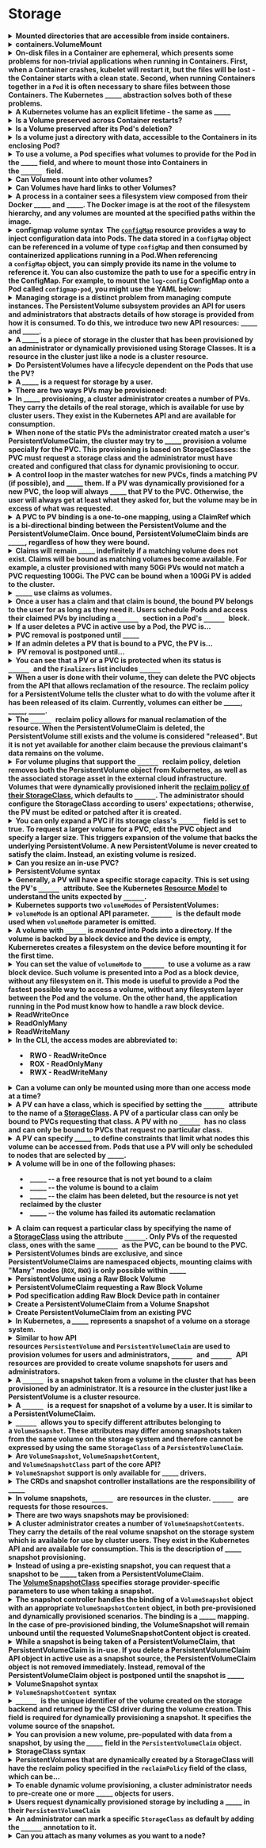 # Storage 

<details>
<summary>
<b>Mounted directories that are accessible from inside containers.</b>
</summary>
Volumes
</details>

<details>
<summary>
<b>containers.VolumeMount</b>
</summary>
Mounting of a Volume in a container
name: same as volume
readOnly:
mountPath: Path in the container where the volume is mounted

subPath: Path in the volume to mount in the container
subPathExpr:
</details>

<details>
<summary>
<b><span style="color: rgb(34, 34, 34);">On-disk files in a Container are ephemeral, which presents some problems for non-trivial applications when running in Containers. First, when a Container crashes, kubelet will restart it, but the files will be lost - the Container starts with a clean state. Second, when running Containers together in a&nbsp;</span><code>Pod</code><span style="color: rgb(34, 34, 34);">&nbsp;it is often necessary to share files between those Containers. The Kubernetes&nbsp;_____&nbsp;</span><span style="color: rgb(34, 34, 34);">abstraction solves both of these problems.</span></b>
</summary>
Volume&nbsp;
</details>

<details>
<summary>
<b><span style="color: rgb(34, 34, 34);">A Kubernetes volume has an explicit lifetime - the same as _____</span></b>
</summary>
The Pod that encloses it
</details>

<details>
<summary>
<b>Is a Volume preserved across Container restarts?</b>
</summary>
Yes
</details>

<details>
<summary>
<b>Is a Volume preserved after its Pod's deletion?</b>
</summary>
No
</details>

<details>
<summary>
<b><span style="color: rgb(34, 34, 34);">Is a volume just a directory with data, accessible to the Containers in its enclosing Pod?</span></b>
</summary>
Yes
</details>

<details>
<summary>
<b><span style="color: rgb(34, 34, 34);">To use a volume, a Pod specifies what volumes to provide for the Pod in the _____ field,&nbsp;</span><span style="color: rgb(34, 34, 34);">and where to mount those into Containers in the&nbsp;</span><font face="monospace">_____&nbsp;</font><span style="color: rgb(34, 34, 34);">field.</span></b>
</summary>
.spec.volumes
<code>.spec.containers[*].volumeMounts</code><span style="color: rgb(34, 34, 34);">&nbsp;</span>
</details>

<details>
<summary>
<b><span style="color: rgb(34, 34, 34);">Can Volumes mount into other volumes?</span></b>
</summary>
No
</details>

<details>
<summary>
<b>Can Volumes have hard links to other Volumes?</b>
</summary>
No
</details>

<details>
<summary>
<b><span style="color: rgb(34, 34, 34);">A process in a container sees a filesystem view composed from their Docker _____ and _____. The Docker image&nbsp;</span><span style="color: rgb(34, 34, 34);">is at the root of the filesystem hierarchy, and any volumes are mounted at the specified paths within the image.&nbsp;</span></b>
</summary>
image
volumes
</details>

<details>
<summary>
<b>configmap volume syntax&nbsp;
The&nbsp;<a href="https://kubernetes.io/docs/tasks/configure-pod-container/configure-pod-configmap/"><code>configMap</code></a>&nbsp;resource provides a way to inject configuration data into Pods. The data stored in a&nbsp;<code>ConfigMap</code>&nbsp;object can be referenced in a volume of type&nbsp;<code>configMap</code>&nbsp;and then consumed by containerized applications running in a Pod.When referencing a&nbsp;<code>configMap</code>&nbsp;object, you can simply provide its name in the volume to reference it. You can also customize the path to use for a specific entry in the ConfigMap. For example, to mount the&nbsp;<code>log-config</code>&nbsp;ConfigMap onto a Pod called&nbsp;<code>configmap-pod</code>, you might use the YAML below:</b>
</summary>
<pre><code><span style="color: rgb(170, 34, 255); font-weight: 700;">apiVersion</span>:<span style="color: rgb(187, 187, 187);"> </span>v1<span style="color: rgb(187, 187, 187);">
</span><span style="color: rgb(187, 187, 187);"></span><span style="color: rgb(170, 34, 255); font-weight: 700;">kind</span>:<span style="color: rgb(187, 187, 187);"> </span>Pod<span style="color: rgb(187, 187, 187);">
</span><span style="color: rgb(187, 187, 187);"></span><span style="color: rgb(170, 34, 255); font-weight: 700;">metadata</span>:<span style="color: rgb(187, 187, 187);">
</span><span style="color: rgb(187, 187, 187);">  </span><span style="color: rgb(170, 34, 255); font-weight: 700;">name</span>:<span style="color: rgb(187, 187, 187);"> </span>configmap-pod<span style="color: rgb(187, 187, 187);">
</span><span style="color: rgb(187, 187, 187);"></span><span style="color: rgb(170, 34, 255); font-weight: 700;">spec</span>:<span style="color: rgb(187, 187, 187);">
</span><span style="color: rgb(187, 187, 187);">  </span><span style="color: rgb(170, 34, 255); font-weight: 700;">containers</span>:<span style="color: rgb(187, 187, 187);">
</span><span style="color: rgb(187, 187, 187);">    </span>- <span style="color: rgb(170, 34, 255); font-weight: 700;">name</span>:<span style="color: rgb(187, 187, 187);"> </span>test<span style="color: rgb(187, 187, 187);">
</span><span style="color: rgb(187, 187, 187);">      </span><span style="color: rgb(170, 34, 255); font-weight: 700;">image</span>:<span style="color: rgb(187, 187, 187);"> </span>busybox<span style="color: rgb(187, 187, 187);">
</span><span style="color: rgb(187, 187, 187);">      </span><span style="color: rgb(170, 34, 255); font-weight: 700;">volumeMounts</span>:<span style="color: rgb(187, 187, 187);">
</span><span style="color: rgb(187, 187, 187);">        </span>- <span style="color: rgb(170, 34, 255); font-weight: 700;">name</span>:<span style="color: rgb(187, 187, 187);"> </span>config-vol<span style="color: rgb(187, 187, 187);">
</span><span style="color: rgb(187, 187, 187);">          </span><span style="color: rgb(170, 34, 255); font-weight: 700;">mountPath</span>:<span style="color: rgb(187, 187, 187);"> </span>/etc/config<span style="color: rgb(187, 187, 187);">
</span><span style="color: rgb(187, 187, 187);">  </span><span style="color: rgb(170, 34, 255); font-weight: 700;">volumes</span>:<span style="color: rgb(187, 187, 187);">
</span><span style="color: rgb(187, 187, 187);">    </span>- <span style="color: rgb(170, 34, 255); font-weight: 700;">name</span>:<span style="color: rgb(187, 187, 187);"> </span>config-vol<span style="color: rgb(187, 187, 187);">
</span><span style="color: rgb(187, 187, 187);">      </span><span style="color: rgb(170, 34, 255); font-weight: 700;">configMap</span>:<span style="color: rgb(187, 187, 187);">
</span><span style="color: rgb(187, 187, 187);">        </span><span style="color: rgb(170, 34, 255); font-weight: 700;">name</span>:<span style="color: rgb(187, 187, 187);"> </span>log-config<span style="color: rgb(187, 187, 187);">
</span><span style="color: rgb(187, 187, 187);">        </span><span style="color: rgb(170, 34, 255); font-weight: 700;">items</span>:<span style="color: rgb(187, 187, 187);">
</span><span style="color: rgb(187, 187, 187);">          </span>- <span style="color: rgb(170, 34, 255); font-weight: 700;">key</span>:<span style="color: rgb(187, 187, 187);"> </span>log_level<span style="color: rgb(187, 187, 187);">
</span><span style="color: rgb(187, 187, 187);">            </span><span style="color: rgb(170, 34, 255); font-weight: 700;">path</span>:<span style="color: rgb(187, 187, 187);"> </span>log_level</code></pre>
</details>

<details>
<summary>
<b><span style="color: rgb(34, 34, 34);">Managing storage is a distinct problem from managing compute instances. The PersistentVolume subsystem provides an API for users and administrators that abstracts details of how storage is provided from how it is consumed. To do this, we introduce two new API resources: _____ and _____.</span></b>
</summary>
<span style="color: rgb(34, 34, 34);">PersistentVolume&nbsp;</span><span style="color: rgb(34, 34, 34);">
</span><span style="color: rgb(34, 34, 34);">PersistentVolumeClaim</span><span style="color: rgb(34, 34, 34);">
</span>
</details>

<details>
<summary>
<b><span style="color: rgb(34, 34, 34);">A </span><i>_____&nbsp;</i><span style="color: rgb(34, 34, 34);">is a piece of storage in the cluster that has been provisioned by an administrator or dynamically provisioned using&nbsp;Storage Classes.</span><span style="color: rgb(34, 34, 34);">&nbsp;It is a resource in the cluster just like a node is a cluster resource.&nbsp;</span></b>
</summary>
PersistentVolume&nbsp;
</details>

<details>
<summary>
<b><span style="color: rgb(34, 34, 34);">Do PersistentVolumes have a lifecycle dependent on the Pods that use the PV?</span></b>
</summary>
No
</details>

<details>
<summary>
<b>A <i>_____&nbsp;</i>is a request for storage by a user.&nbsp;</b>
</summary>
PersistentVolumeClaim&nbsp;
</details>

<details>
<summary>
<b>There are two ways PVs may be provisioned:</b>
</summary>
statically or dynamically.
</details>

<details>
<summary>
<b><span style="color: rgb(34, 34, 34);">In _____ provisioning, a cluster administrator creates a number of PVs. They carry the details of the real storage, which is available for use by cluster users. They exist in the Kubernetes API and are available for consumption.</span></b>
</summary>
static
</details>

<details>
<summary>
<b><span style="color: rgb(34, 34, 34);">When none of the static PVs the administrator created match a user's PersistentVolumeClaim, the cluster may try to _____ provision a volume specially for the PVC. This provisioning is based on StorageClasses: the PVC must request a storage class</span><span style="color: rgb(34, 34, 34);">&nbsp;and the administrator must have created and configured that class for dynamic provisioning to occur.</span></b>
</summary>
<span style="color: rgb(34, 34, 34);">dynamically</span>
</details>

<details>
<summary>
<b><span style="color: rgb(34, 34, 34);">A control loop in the master watches for new PVCs, finds a matching PV (if possible), and _____ them. If a PV was dynamically provisioned for a new PVC, the loop will always _____ that PV to the PVC. Otherwise, the user will always get at least what they asked for, but the volume may be in excess of what was requested.&nbsp;</span></b>
</summary>
binds
</details>

<details>
<summary>
<b>A PVC to PV binding is a one-to-one mapping, using a <b>ClaimRef </b>which is a bi-directional binding between the PersistentVolume and the PersistentVolumeClaim. Once bound, PersistentVolumeClaim binds are _____, regardless of how they were bound.&nbsp;</b>
</summary>
exclusive
</details>

<details>
<summary>
<b><span style="color: rgb(34, 34, 34);">Claims will remain _____ indefinitely if a matching volume does not exist. Claims will be bound as matching volumes become available. For example, a cluster provisioned with many 50Gi PVs would not match a PVC requesting 100Gi. The PVC can be bound when a 100Gi PV is added to the cluster.</span></b>
</summary>
<span style="color: rgb(34, 34, 34);">unbound</span>
</details>

<details>
<summary>
<b><span style="color: rgb(34, 34, 34);">_____ use claims as volumes.</span></b>
</summary>
Pods
</details>

<details>
<summary>
<b><span style="color: rgb(34, 34, 34);">Once a user has a claim and that claim is bound, the bound PV belongs to the user for as long as they need it. Users schedule Pods and access their claimed PVs by including a </span><font face="monospace">_____&nbsp;</font><span style="color: rgb(34, 34, 34);">section in a Pod's&nbsp;</span><font face="monospace">_____&nbsp;</font><span style="color: rgb(34, 34, 34);">block.</span></b>
</summary>
<code>persistentVolumeClaim</code><code>
</code><code><code>volumes</code><span style="color: rgb(34, 34, 34);">&nbsp;</span>
</code>
</details>

<details>
<summary>
<b><span style="color: rgb(34, 34, 34);">If a user deletes a PVC in active use by a Pod, the PVC is...</span></b>
</summary>
<span style="color: rgb(34, 34, 34);">not removed immediately.</span>
</details>

<details>
<summary>
<b><span style="color: rgb(34, 34, 34);">PVC removal is postponed until _____</span></b>
</summary>
<span style="color: rgb(34, 34, 34);">the PVC is no longer actively used by any Pods.</span>
</details>

<details>
<summary>
<b><span style="color: rgb(34, 34, 34);">If an admin deletes a PV that is bound to a PVC, the PV is...</span></b>
</summary>
<span style="color: rgb(34, 34, 34);">not removed immediately.</span>
</details>

<details>
<summary>
<b><span style="color: rgb(34, 34, 34);">&nbsp;PV removal is postponed until...</span></b>
</summary>
<span style="color: rgb(34, 34, 34);">&nbsp;the PV is no longer bound to a PVC.</span>
</details>

<details>
<summary>
<b><span style="color: rgb(34, 34, 34);">You can see that a PV or a PVC is protected when its status is </span><font face="monospace">_____&nbsp;</font><span style="color: rgb(34, 34, 34);">and the&nbsp;</span><code>Finalizers</code><span style="color: rgb(34, 34, 34);">&nbsp;list includes&nbsp;<font face="monospace">_____</font></span></b>
</summary>
<code>Terminating</code><span style="color: rgb(34, 34, 34);">&nbsp;</span><span style="color: rgb(34, 34, 34);">
</span><code>kubernetes.io/pvc-protection</code><span style="color: rgb(34, 34, 34);">
</span>
</details>

<details>
<summary>
<b><span style="color: rgb(34, 34, 34);">When a user is done with their volume, they can delete the PVC objects from the API that allows reclamation of the resource. The reclaim policy for a PersistentVolume tells the cluster what to do with the volume after it has been released of its claim. Currently, volumes can either be _____, _____, _____.</span></b>
</summary>
<span style="color: rgb(34, 34, 34);">Retained, Recycled, Deleted.</span>
</details>

<details>
<summary>
<b><span style="color: rgb(34, 34, 34);">The </span><font face="monospace">_____&nbsp;</font><span style="color: rgb(34, 34, 34);">reclaim policy allows for manual reclamation of the resource. When the PersistentVolumeClaim is deleted, the PersistentVolume still exists and the volume is considered "released". But it is not yet available for another claim because the previous claimant's data remains on the volume.</span></b>
</summary>
<code>Retain</code>
</details>

<details>
<summary>
<b><span style="color: rgb(34, 34, 34);">For volume plugins that support the </span><font face="monospace">_____&nbsp;</font><span style="color: rgb(34, 34, 34);">reclaim policy, deletion removes both the PersistentVolume object from Kubernetes, as well as the associated storage asset in the external cloud infrastructure. Volumes that were dynamically provisioned inherit the&nbsp;</span><a href="https://kubernetes.io/docs/concepts/storage/persistent-volumes/#reclaim-policy">reclaim policy of their StorageClass</a><span style="color: rgb(34, 34, 34);">, which defaults to&nbsp;</span><font face="monospace">_____</font><span style="color: rgb(34, 34, 34);">. The administrator should configure the StorageClass according to users' expectations; otherwise, the PV must be edited or patched after it is created.</span></b>
</summary>
<code>Delete</code><span style="color: rgb(34, 34, 34);">&nbsp;</span>
</details>

<details>
<summary>
<b><span style="color: rgb(34, 34, 34);">You can only expand a PVC if its storage class's </span><font face="monospace">_____&nbsp;</font><span style="color: rgb(34, 34, 34);">field is set to true.&nbsp;</span>To request a larger volume for a PVC, edit the PVC object and specify a larger size. This triggers expansion of the volume that backs the underlying PersistentVolume. A new PersistentVolume is never created to satisfy the claim. Instead, an existing volume is resized.</b>
</summary>
<code>allowVolumeExpansion</code><span style="color: rgb(34, 34, 34);">&nbsp;</span>
</details>

<details>
<summary>
<b>Can you resize an in-use PVC?</b>
</summary>
Yes - since Kubernetes 1.15.&nbsp;<span style="color: rgb(136, 136, 136);">The&nbsp;</span><code>ExpandInUsePersistentVolumes</code>&nbsp;feature must be enabled.
</details>

<details>
<summary>
<b>PersistentVolume syntax</b>
</summary>
<pre><code><span style="color: rgb(170, 34, 255); font-weight: 700;">apiVersion</span>:<span style="color: rgb(187, 187, 187);"> </span>v1<span style="color: rgb(187, 187, 187);">
</span><span style="color: rgb(187, 187, 187);"></span><span style="color: rgb(170, 34, 255); font-weight: 700;">kind</span>:<span style="color: rgb(187, 187, 187);"> </span>PersistentVolume<span style="color: rgb(187, 187, 187);">
</span><span style="color: rgb(187, 187, 187);"></span><span style="color: rgb(170, 34, 255); font-weight: 700;">metadata</span>:<span style="color: rgb(187, 187, 187);">
</span><span style="color: rgb(187, 187, 187);">  </span><span style="color: rgb(170, 34, 255); font-weight: 700;">name</span>:<span style="color: rgb(187, 187, 187);"> </span>pv0003<span style="color: rgb(187, 187, 187);">
</span><span style="color: rgb(187, 187, 187);"></span><span style="color: rgb(170, 34, 255); font-weight: 700;">spec</span>:<span style="color: rgb(187, 187, 187);">
</span><span style="color: rgb(187, 187, 187);">  </span><span style="color: rgb(170, 34, 255); font-weight: 700;">capacity</span>:<span style="color: rgb(187, 187, 187);">
</span><span style="color: rgb(187, 187, 187);">    </span><span style="color: rgb(170, 34, 255); font-weight: 700;">storage</span>:<span style="color: rgb(187, 187, 187);"> </span>5Gi<span style="color: rgb(187, 187, 187);">
</span><span style="color: rgb(187, 187, 187);">  </span><span style="color: rgb(170, 34, 255); font-weight: 700;">volumeMode</span>:<span style="color: rgb(187, 187, 187);"> </span>Filesystem<span style="color: rgb(187, 187, 187);">
</span><span style="color: rgb(187, 187, 187);">  </span><span style="color: rgb(170, 34, 255); font-weight: 700;">accessModes</span>:<span style="color: rgb(187, 187, 187);">
</span><span style="color: rgb(187, 187, 187);">    </span>- ReadWriteOnce<span style="color: rgb(187, 187, 187);">
</span><span style="color: rgb(187, 187, 187);">  </span><span style="color: rgb(170, 34, 255); font-weight: 700;">persistentVolumeReclaimPolicy</span>:<span style="color: rgb(187, 187, 187);"> </span>Recycle<span style="color: rgb(187, 187, 187);">
</span><span style="color: rgb(187, 187, 187);">  </span><span style="color: rgb(170, 34, 255); font-weight: 700;">storageClassName</span>:<span style="color: rgb(187, 187, 187);"> </span>slow<span style="color: rgb(187, 187, 187);">
</span><span style="color: rgb(187, 187, 187);">  </span><span style="color: rgb(170, 34, 255); font-weight: 700;">mountOptions</span>:<span style="color: rgb(187, 187, 187);">
</span><span style="color: rgb(187, 187, 187);">    </span>- hard<span style="color: rgb(187, 187, 187);">
</span><span style="color: rgb(187, 187, 187);">    </span>- nfsvers=<span style="color: rgb(102, 102, 102);">4.1</span><span style="color: rgb(187, 187, 187);">
</span><span style="color: rgb(187, 187, 187);">  </span><span style="color: rgb(170, 34, 255); font-weight: 700;">nfs</span>:<span style="color: rgb(187, 187, 187);">
</span><span style="color: rgb(187, 187, 187);">    </span><span style="color: rgb(170, 34, 255); font-weight: 700;">path</span>:<span style="color: rgb(187, 187, 187);"> </span>/tmp<span style="color: rgb(187, 187, 187);">
</span><span style="color: rgb(187, 187, 187);">    </span><span style="color: rgb(170, 34, 255); font-weight: 700;">server</span>:<span style="color: rgb(187, 187, 187);"> </span><span style="color: rgb(102, 102, 102);">172.17.0.2</span></code></pre>
</details>

<details>
<summary>
<b>Generally, a PV will have a specific storage capacity. This is set using the PV's <font face="monospace">_____&nbsp;</font>attribute. See the Kubernetes&nbsp;<a href="https://git.k8s.io/community/contributors/design-proposals/scheduling/resources.md">Resource Model</a>&nbsp;to understand the units expected by&nbsp;<font face="monospace">_____</font>.</b>
</summary>
<code>capacity</code>&nbsp;
</details>

<details>
<summary>
<b>Kubernetes supports two&nbsp;<code>volumeModes</code>&nbsp;of PersistentVolumes:&nbsp;</b>
</summary>
<code>Filesystem</code>&nbsp;and&nbsp;<code>Block</code>.
</details>

<details>
<summary>
<b><code>volumeMode</code>&nbsp;is an optional API parameter.&nbsp;<font face="monospace">_____&nbsp;</font>is the default mode used when&nbsp;<code>volumeMode</code>&nbsp;parameter is omitted.</b>
</summary>
<code>Filesystem</code>&nbsp;
</details>

<details>
<summary>
<b>A volume with <font face="monospace">_____</font>&nbsp;is&nbsp;<em>mounted</em>&nbsp;into Pods into a directory. If the volume is backed by a block device and the device is empty, Kuberneretes creates a filesystem on the device before mounting it for the first time.</b>
</summary>
volumeMode: Filesystem
</details>

<details>
<summary>
<b><span style="color: rgb(34, 34, 34);">You can set the value of&nbsp;</span><code>volumeMode</code><span style="color: rgb(34, 34, 34);">&nbsp;to&nbsp;</span><font face="monospace">_____&nbsp;</font><span style="color: rgb(34, 34, 34);">to use a volume as a raw block device. Such volume is presented into a Pod as a block device, without any filesystem on it. This mode is useful to provide a Pod the fastest possible way to access a volume, without any filesystem layer between the Pod and the volume. On the other hand, the application running in the Pod must know how to handle a raw block device.</span></b>
</summary>
<code>Block</code>
</details>

<details>
<summary>
<b><span style="color: rgb(34, 34, 34);">ReadWriteOnce&nbsp;</span></b>
</summary>
<span style="color: rgb(34, 34, 34);">the volume can be mounted as read-write by a single node</span>
</details>

<details>
<summary>
<b><span style="color: rgb(34, 34, 34);">ReadOnlyMany&nbsp;</span></b>
</summary>
<span style="color: rgb(34, 34, 34);">the volume can be mounted read-only by many nodes</span>
</details>

<details>
<summary>
<b><span style="color: rgb(34, 34, 34);">ReadWriteMany&nbsp;</span></b>
</summary>
<span style="color: rgb(34, 34, 34);">&nbsp;the volume can be mounted as read-write by many nodes</span>
</details>

<details>
<summary>
<b>In the CLI, the access modes are abbreviated to:<ul><li>RWO - ReadWriteOnce</li><li>ROX - ReadOnlyMany</li><li>RWX - ReadWriteMany</li></ul></b>
</summary>
todo
</details>

<details>
<summary>
<b>Can a volume can only be mounted using more than one access mode at a time?&nbsp;</b>
</summary>
No - even if it supports many.&nbsp;
For example, a GCEPersistentDisk can be mounted as ReadWriteOnce by a single node or ReadOnlyMany by many nodes, but not at the same time.
</details>

<details>
<summary>
<b><span style="color: rgb(34, 34, 34);">A PV can have a class, which is specified by setting the </span><font face="monospace">_____&nbsp;</font><span style="color: rgb(34, 34, 34);">attribute to the name of a&nbsp;</span><a href="https://kubernetes.io/docs/concepts/storage/storage-classes/">StorageClass</a><span style="color: rgb(34, 34, 34);">. A PV of a particular class can only be bound to PVCs requesting that class. A PV with no&nbsp;</span><font face="monospace">_____&nbsp;</font><span style="color: rgb(34, 34, 34);">has no class and can only be bound to PVCs that request no particular class.</span></b>
</summary>
<code>storageClassName</code>
</details>

<details>
<summary>
<b><span style="color: rgb(34, 34, 34);">A PV can specify _____</span><span style="color: rgb(34, 34, 34);">&nbsp;to define constraints that limit what nodes this volume can be accessed from. Pods that use a PV will only be scheduled to nodes that are selected by _____.</span></b>
</summary>
<a href="https://kubernetes.io/docs/reference/generated/kubernetes-api/v1.18/#volumenodeaffinity-v1-core">node affinity</a>
</details>

<details>
<summary>
<b><span style="color: rgb(34, 34, 34);">A volume will be in one of the following phases:</span><ul><li>_____ -- a free resource that is not yet bound to a claim</li><li>_____&nbsp;-- the volume is bound to a claim</li><li>_____&nbsp;-- the claim has been deleted, but the resource is not yet reclaimed by the cluster</li><li>_____&nbsp;-- the volume has failed its automatic reclamation</li></ul></b>
</summary>
Available, Bound, Released, Failed
</details>

<details>
<summary>
<b><span style="color: rgb(34, 34, 34);">A claim can request a particular class by specifying the name of a&nbsp;</span><a href="https://kubernetes.io/docs/concepts/storage/storage-classes/">StorageClass</a><span style="color: rgb(34, 34, 34);">&nbsp;using the attribute&nbsp;</span><font face="monospace">_____</font><span style="color: rgb(34, 34, 34);">. Only PVs of the requested class, ones with the same&nbsp;</span><font face="monospace">_____&nbsp;</font><span style="color: rgb(34, 34, 34);">as the PVC, can be bound to the PVC.</span></b>
</summary>
storageClassName
</details>

<details>
<summary>
<b><span style="color: rgb(34, 34, 34);">PersistentVolumes binds are exclusive, and since PersistentVolumeClaims are namespaced objects, mounting claims with "Many" modes (</span><code>ROX</code><span style="color: rgb(34, 34, 34);">,&nbsp;</span><code>RWX</code><span style="color: rgb(34, 34, 34);">) is only possible within _____</span></b>
</summary>
<span style="color: rgb(34, 34, 34);">one namespace</span>
</details>

<details>
<summary>
<b>PersistentVolume using a Raw Block Volume</b>
</summary>
<pre><code><span style="color: rgb(170, 34, 255); font-weight: 700;">apiVersion</span>:<span style="color: rgb(187, 187, 187);"> </span>v1<span style="color: rgb(187, 187, 187);">
</span><span style="color: rgb(187, 187, 187);"></span><span style="color: rgb(170, 34, 255); font-weight: 700;">kind</span>:<span style="color: rgb(187, 187, 187);"> </span>PersistentVolume<span style="color: rgb(187, 187, 187);">
</span><span style="color: rgb(187, 187, 187);"></span><span style="color: rgb(170, 34, 255); font-weight: 700;">metadata</span>:<span style="color: rgb(187, 187, 187);">
</span><span style="color: rgb(187, 187, 187);">  </span><span style="color: rgb(170, 34, 255); font-weight: 700;">name</span>:<span style="color: rgb(187, 187, 187);"> </span>block-pv<span style="color: rgb(187, 187, 187);">
</span><span style="color: rgb(187, 187, 187);"></span><span style="color: rgb(170, 34, 255); font-weight: 700;">spec</span>:<span style="color: rgb(187, 187, 187);">
</span><span style="color: rgb(187, 187, 187);">  </span><span style="color: rgb(170, 34, 255); font-weight: 700;">capacity</span>:<span style="color: rgb(187, 187, 187);">
</span><span style="color: rgb(187, 187, 187);">    </span><span style="color: rgb(170, 34, 255); font-weight: 700;">storage</span>:<span style="color: rgb(187, 187, 187);"> </span>10Gi<span style="color: rgb(187, 187, 187);">
</span><span style="color: rgb(187, 187, 187);">  </span><span style="color: rgb(170, 34, 255); font-weight: 700;">accessModes</span>:<span style="color: rgb(187, 187, 187);">
</span><span style="color: rgb(187, 187, 187);">    </span>- ReadWriteOnce<span style="color: rgb(187, 187, 187);">
</span><span style="color: rgb(187, 187, 187);">  </span><span style="color: rgb(170, 34, 255); font-weight: 700;">volumeMode</span>:<span style="color: rgb(187, 187, 187);"> </span>Block<span style="color: rgb(187, 187, 187);">
</span><span style="color: rgb(187, 187, 187);">  </span><span style="color: rgb(170, 34, 255); font-weight: 700;">persistentVolumeReclaimPolicy</span>:<span style="color: rgb(187, 187, 187);"> </span>Retain<span style="color: rgb(187, 187, 187);">
</span><span style="color: rgb(187, 187, 187);">  </span><span style="color: rgb(170, 34, 255); font-weight: 700;">fc</span>:<span style="color: rgb(187, 187, 187);">
</span><span style="color: rgb(187, 187, 187);">    </span><span style="color: rgb(170, 34, 255); font-weight: 700;">targetWWNs</span>:<span style="color: rgb(187, 187, 187);"> </span>[<span style="color: rgb(187, 68, 68);">"50060e801049cfd1"</span>]<span style="color: rgb(187, 187, 187);">
</span><span style="color: rgb(187, 187, 187);">    </span><span style="color: rgb(170, 34, 255); font-weight: 700;">lun</span>:<span style="color: rgb(187, 187, 187);"> </span><span style="color: rgb(102, 102, 102);">0</span><span style="color: rgb(187, 187, 187);">
</span><span style="color: rgb(187, 187, 187);">    </span><span style="color: rgb(170, 34, 255); font-weight: 700;">readOnly</span>:<span style="color: rgb(187, 187, 187);"> </span><span style="color: rgb(170, 34, 255); font-weight: 700;">false</span></code></pre>
</details>

<details>
<summary>
<b>PersistentVolumeClaim requesting a Raw Block Volume</b>
</summary>
<pre><code><span style="color: rgb(170, 34, 255); font-weight: 700;">apiVersion</span>:<span style="color: rgb(187, 187, 187);"> </span>v1<span style="color: rgb(187, 187, 187);">
</span><span style="color: rgb(187, 187, 187);"></span><span style="color: rgb(170, 34, 255); font-weight: 700;">kind</span>:<span style="color: rgb(187, 187, 187);"> </span>PersistentVolumeClaim<span style="color: rgb(187, 187, 187);">
</span><span style="color: rgb(187, 187, 187);"></span><span style="color: rgb(170, 34, 255); font-weight: 700;">metadata</span>:<span style="color: rgb(187, 187, 187);">
</span><span style="color: rgb(187, 187, 187);">  </span><span style="color: rgb(170, 34, 255); font-weight: 700;">name</span>:<span style="color: rgb(187, 187, 187);"> </span>block-pvc<span style="color: rgb(187, 187, 187);">
</span><span style="color: rgb(187, 187, 187);"></span><span style="color: rgb(170, 34, 255); font-weight: 700;">spec</span>:<span style="color: rgb(187, 187, 187);">
</span><span style="color: rgb(187, 187, 187);">  </span><span style="color: rgb(170, 34, 255); font-weight: 700;">accessModes</span>:<span style="color: rgb(187, 187, 187);">
</span><span style="color: rgb(187, 187, 187);">    </span>- ReadWriteOnce<span style="color: rgb(187, 187, 187);">
</span><span style="color: rgb(187, 187, 187);">  </span><span style="color: rgb(170, 34, 255); font-weight: 700;">volumeMode</span>:<span style="color: rgb(187, 187, 187);"> </span>Block<span style="color: rgb(187, 187, 187);">
</span><span style="color: rgb(187, 187, 187);">  </span><span style="color: rgb(170, 34, 255); font-weight: 700;">resources</span>:<span style="color: rgb(187, 187, 187);">
</span><span style="color: rgb(187, 187, 187);">    </span><span style="color: rgb(170, 34, 255); font-weight: 700;">requests</span>:<span style="color: rgb(187, 187, 187);">
</span><span style="color: rgb(187, 187, 187);">      </span><span style="color: rgb(170, 34, 255); font-weight: 700;">storage</span>:<span style="color: rgb(187, 187, 187);"> </span>10Gi</code></pre>
</details>

<details>
<summary>
<b>Pod specification adding Raw Block Device path in container</b>
</summary>
<pre><code><span style="color: rgb(170, 34, 255); font-weight: 700;">apiVersion</span>:<span style="color: rgb(187, 187, 187);"> </span>v1<span style="color: rgb(187, 187, 187);">
</span><span style="color: rgb(187, 187, 187);"></span><span style="color: rgb(170, 34, 255); font-weight: 700;">kind</span>:<span style="color: rgb(187, 187, 187);"> </span>Pod<span style="color: rgb(187, 187, 187);">
</span><span style="color: rgb(187, 187, 187);"></span><span style="color: rgb(170, 34, 255); font-weight: 700;">metadata</span>:<span style="color: rgb(187, 187, 187);">
</span><span style="color: rgb(187, 187, 187);">  </span><span style="color: rgb(170, 34, 255); font-weight: 700;">name</span>:<span style="color: rgb(187, 187, 187);"> </span>pod-with-block-volume<span style="color: rgb(187, 187, 187);">
</span><span style="color: rgb(187, 187, 187);"></span><span style="color: rgb(170, 34, 255); font-weight: 700;">spec</span>:<span style="color: rgb(187, 187, 187);">
</span><span style="color: rgb(187, 187, 187);">  </span><span style="color: rgb(170, 34, 255); font-weight: 700;">containers</span>:<span style="color: rgb(187, 187, 187);">
</span><span style="color: rgb(187, 187, 187);">    </span>- <span style="color: rgb(170, 34, 255); font-weight: 700;">name</span>:<span style="color: rgb(187, 187, 187);"> </span>fc-container<span style="color: rgb(187, 187, 187);">
</span><span style="color: rgb(187, 187, 187);">      </span><span style="color: rgb(170, 34, 255); font-weight: 700;">image</span>:<span style="color: rgb(187, 187, 187);"> </span>fedora:<span style="color: rgb(102, 102, 102);">26</span><span style="color: rgb(187, 187, 187);">
</span><span style="color: rgb(187, 187, 187);">      </span><span style="color: rgb(170, 34, 255); font-weight: 700;">command</span>:<span style="color: rgb(187, 187, 187);"> </span>[<span style="color: rgb(187, 68, 68);">"/bin/sh"</span>,<span style="color: rgb(187, 187, 187);"> </span><span style="color: rgb(187, 68, 68);">"-c"</span>]<span style="color: rgb(187, 187, 187);">
</span><span style="color: rgb(187, 187, 187);">      </span><span style="color: rgb(170, 34, 255); font-weight: 700;">args</span>:<span style="color: rgb(187, 187, 187);"> </span>[<span style="color: rgb(187, 187, 187);"> </span><span style="color: rgb(187, 68, 68);">"tail -f /dev/null"</span><span style="color: rgb(187, 187, 187);"> </span>]<span style="color: rgb(187, 187, 187);">
</span><span style="color: rgb(187, 187, 187);">      </span><span style="color: rgb(170, 34, 255); font-weight: 700;">volumeDevices</span>:<span style="color: rgb(187, 187, 187);">
</span><span style="color: rgb(187, 187, 187);">        </span>- <span style="color: rgb(170, 34, 255); font-weight: 700;">name</span>:<span style="color: rgb(187, 187, 187);"> </span>data<span style="color: rgb(187, 187, 187);">
</span><span style="color: rgb(187, 187, 187);">          </span><span style="color: rgb(170, 34, 255); font-weight: 700;">devicePath</span>:<span style="color: rgb(187, 187, 187);"> </span>/dev/xvda<span style="color: rgb(187, 187, 187);">
</span><span style="color: rgb(187, 187, 187);">  </span><span style="color: rgb(170, 34, 255); font-weight: 700;">volumes</span>:<span style="color: rgb(187, 187, 187);">
</span><span style="color: rgb(187, 187, 187);">    </span>- <span style="color: rgb(170, 34, 255); font-weight: 700;">name</span>:<span style="color: rgb(187, 187, 187);"> </span>data<span style="color: rgb(187, 187, 187);">
</span><span style="color: rgb(187, 187, 187);">      </span><span style="color: rgb(170, 34, 255); font-weight: 700;">persistentVolumeClaim</span>:<span style="color: rgb(187, 187, 187);">
</span><span style="color: rgb(187, 187, 187);">        </span><span style="color: rgb(170, 34, 255); font-weight: 700;">claimName</span>:<span style="color: rgb(187, 187, 187);"> </span>block-pvc</code></pre>
</details>

<details>
<summary>
<b>Create a PersistentVolumeClaim from a Volume Snapshot</b>
</summary>
<pre><code><span style="color: rgb(170, 34, 255); font-weight: 700;">apiVersion</span>:<span style="color: rgb(187, 187, 187);"> </span>v1<span style="color: rgb(187, 187, 187);">
</span><span style="color: rgb(187, 187, 187);"></span><span style="color: rgb(170, 34, 255); font-weight: 700;">kind</span>:<span style="color: rgb(187, 187, 187);"> </span>PersistentVolumeClaim<span style="color: rgb(187, 187, 187);">
</span><span style="color: rgb(187, 187, 187);"></span><span style="color: rgb(170, 34, 255); font-weight: 700;">metadata</span>:<span style="color: rgb(187, 187, 187);">
</span><span style="color: rgb(187, 187, 187);">  </span><span style="color: rgb(170, 34, 255); font-weight: 700;">name</span>:<span style="color: rgb(187, 187, 187);"> </span>restore-pvc<span style="color: rgb(187, 187, 187);">
</span><span style="color: rgb(187, 187, 187);"></span><span style="color: rgb(170, 34, 255); font-weight: 700;">spec</span>:<span style="color: rgb(187, 187, 187);">
</span><span style="color: rgb(187, 187, 187);">  </span><span style="color: rgb(170, 34, 255); font-weight: 700;">storageClassName</span>:<span style="color: rgb(187, 187, 187);"> </span>csi-hostpath-sc<span style="color: rgb(187, 187, 187);">
</span><span style="color: rgb(187, 187, 187);">  </span><span style="color: rgb(170, 34, 255); font-weight: 700;">dataSource</span>:<span style="color: rgb(187, 187, 187);">
</span><span style="color: rgb(187, 187, 187);">    </span><span style="color: rgb(170, 34, 255); font-weight: 700;">name</span>:<span style="color: rgb(187, 187, 187);"> </span>new-snapshot-test<span style="color: rgb(187, 187, 187);">
</span><span style="color: rgb(187, 187, 187);">    </span><span style="color: rgb(170, 34, 255); font-weight: 700;">kind</span>:<span style="color: rgb(187, 187, 187);"> </span>VolumeSnapshot<span style="color: rgb(187, 187, 187);">
</span><span style="color: rgb(187, 187, 187);">    </span><span style="color: rgb(170, 34, 255); font-weight: 700;">apiGroup</span>:<span style="color: rgb(187, 187, 187);"> </span>snapshot.storage.k8s.io<span style="color: rgb(187, 187, 187);">
</span><span style="color: rgb(187, 187, 187);">  </span><span style="color: rgb(170, 34, 255); font-weight: 700;">accessModes</span>:<span style="color: rgb(187, 187, 187);">
</span><span style="color: rgb(187, 187, 187);">    </span>- ReadWriteOnce<span style="color: rgb(187, 187, 187);">
</span><span style="color: rgb(187, 187, 187);">  </span><span style="color: rgb(170, 34, 255); font-weight: 700;">resources</span>:<span style="color: rgb(187, 187, 187);">
</span><span style="color: rgb(187, 187, 187);">    </span><span style="color: rgb(170, 34, 255); font-weight: 700;">requests</span>:<span style="color: rgb(187, 187, 187);">
</span><span style="color: rgb(187, 187, 187);">      </span><span style="color: rgb(170, 34, 255); font-weight: 700;">storage</span>:<span style="color: rgb(187, 187, 187);"> </span>10Gi</code></pre>
</details>

<details>
<summary>
<b>Create PersistentVolumeClaim from an existing PVC</b>
</summary>
<pre><code><span style="color: rgb(170, 34, 255); font-weight: 700;">apiVersion</span>:<span style="color: rgb(187, 187, 187);"> </span>v1<span style="color: rgb(187, 187, 187);">
</span><span style="color: rgb(187, 187, 187);"></span><span style="color: rgb(170, 34, 255); font-weight: 700;">kind</span>:<span style="color: rgb(187, 187, 187);"> </span>PersistentVolumeClaim<span style="color: rgb(187, 187, 187);">
</span><span style="color: rgb(187, 187, 187);"></span><span style="color: rgb(170, 34, 255); font-weight: 700;">metadata</span>:<span style="color: rgb(187, 187, 187);">
</span><span style="color: rgb(187, 187, 187);">  </span><span style="color: rgb(170, 34, 255); font-weight: 700;">name</span>:<span style="color: rgb(187, 187, 187);"> </span>cloned-pvc<span style="color: rgb(187, 187, 187);">
</span><span style="color: rgb(187, 187, 187);"></span><span style="color: rgb(170, 34, 255); font-weight: 700;">spec</span>:<span style="color: rgb(187, 187, 187);">
</span><span style="color: rgb(187, 187, 187);">  </span><span style="color: rgb(170, 34, 255); font-weight: 700;">storageClassName</span>:<span style="color: rgb(187, 187, 187);"> </span>my-csi-plugin<span style="color: rgb(187, 187, 187);">
</span><span style="color: rgb(187, 187, 187);">  </span><span style="color: rgb(170, 34, 255); font-weight: 700;">dataSource</span>:<span style="color: rgb(187, 187, 187);">
</span><span style="color: rgb(187, 187, 187);">    </span><span style="color: rgb(170, 34, 255); font-weight: 700;">name</span>:<span style="color: rgb(187, 187, 187);"> </span>existing-src-pvc-name<span style="color: rgb(187, 187, 187);">
</span><span style="color: rgb(187, 187, 187);">    </span><span style="color: rgb(170, 34, 255); font-weight: 700;">kind</span>:<span style="color: rgb(187, 187, 187);"> </span>PersistentVolumeClaim<span style="color: rgb(187, 187, 187);">
</span><span style="color: rgb(187, 187, 187);">  </span><span style="color: rgb(170, 34, 255); font-weight: 700;">accessModes</span>:<span style="color: rgb(187, 187, 187);">
</span><span style="color: rgb(187, 187, 187);">    </span>- ReadWriteOnce<span style="color: rgb(187, 187, 187);">
</span><span style="color: rgb(187, 187, 187);">  </span><span style="color: rgb(170, 34, 255); font-weight: 700;">resources</span>:<span style="color: rgb(187, 187, 187);">
</span><span style="color: rgb(187, 187, 187);">    </span><span style="color: rgb(170, 34, 255); font-weight: 700;">requests</span>:<span style="color: rgb(187, 187, 187);">
</span><span style="color: rgb(187, 187, 187);">      </span><span style="color: rgb(170, 34, 255); font-weight: 700;">storage</span>:<span style="color: rgb(187, 187, 187);"> </span>10Gi</code></pre>
</details>

<details>
<summary>
<b><span style="color: rgb(34, 34, 34);">In Kubernetes, a </span><i>_____&nbsp;</i><span style="color: rgb(34, 34, 34);">represents a snapshot of a volume on a storage system.</span></b>
</summary>
<em>VolumeSnapshot</em>
</details>

<details>
<summary>
<b><span style="color: rgb(34, 34, 34);">Similar to how API resources&nbsp;</span><code>PersistentVolume</code><span style="color: rgb(34, 34, 34);">&nbsp;and&nbsp;</span><code>PersistentVolumeClaim</code><span style="color: rgb(34, 34, 34);">&nbsp;are used to provision volumes for users and administrators,&nbsp;</span><font face="monospace">_____&nbsp;</font><span style="color: rgb(34, 34, 34);">and&nbsp;</span><font face="monospace">_____&nbsp;</font><span style="color: rgb(34, 34, 34);">API resources are provided to create volume snapshots for users and administrators.</span></b>
</summary>
VolumeSnapshot&nbsp;<code>
</code><code>VolumeSnapshotContent</code><span style="color: rgb(34, 34, 34);">&nbsp;</span>
</details>

<details>
<summary>
<b>A <font face="monospace">_____&nbsp;</font>is a snapshot taken from a volume in the cluster that has been provisioned by an administrator. It is a resource in the cluster just like a PersistentVolume is a cluster resource.</b>
</summary>
<code>VolumeSnapshotContent</code>&nbsp;
</details>

<details>
<summary>
<b>A <font face="monospace">_____&nbsp;</font>is a request for snapshot of a volume by a user. It is similar to a PersistentVolumeClaim.</b>
</summary>
<code>VolumeSnapshot</code>&nbsp;
</details>

<details>
<summary>
<b><font face="monospace">_____&nbsp;</font><span style="color: rgb(34, 34, 34);">allows you to specify different attributes belonging to a&nbsp;</span><code>VolumeSnapshot</code><span style="color: rgb(34, 34, 34);">. These attributes may differ among snapshots taken from the same volume on the storage system and therefore cannot be expressed by using the same&nbsp;</span><code>StorageClass</code><span style="color: rgb(34, 34, 34);">&nbsp;of a&nbsp;</span><code>PersistentVolumeClaim</code><span style="color: rgb(34, 34, 34);">.</span></b>
</summary>
<code>VolumeSnapshotClass</code><span style="color: rgb(34, 34, 34);">&nbsp;</span>
</details>

<details>
<summary>
<b><span style="color: rgb(34, 34, 34);">Are&nbsp;</span><code>VolumeSnapshot</code><span style="color: rgb(34, 34, 34);">,&nbsp;</span><code>VolumeSnapshotContent</code><span style="color: rgb(34, 34, 34);">, and&nbsp;</span><code>VolumeSnapshotClass</code><span style="color: rgb(34, 34, 34);">&nbsp;part of the core API?&nbsp;</span></b>
</summary>
No - they are CustomResourceDefinitions.
</details>

<details>
<summary>
<b><code>VolumeSnapshot</code><span style="color: rgb(34, 34, 34);">&nbsp;support is only available for _____ drivers.</span></b>
</summary>
<span style="color: rgb(34, 34, 34);">CSI&nbsp;</span>
</details>

<details>
<summary>
<b>The CRDs and snapshot controller installations are the responsibility of _____</b>
</summary>
the Kubernetes distribution
</details>

<details>
<summary>
<b>In volume snapshots,<font face="monospace"> _____&nbsp;</font><span style="color: rgb(34, 34, 34);">are resources in the cluster.&nbsp;</span><font face="monospace">_____&nbsp;</font><span style="color: rgb(34, 34, 34);">are requests for those resources.&nbsp;</span></b>
</summary>
<code>VolumeSnapshotContents</code><span style="color: rgb(34, 34, 34);">&nbsp;</span><span style="color: rgb(34, 34, 34);">
</span><code>VolumeSnapshots</code><span style="color: rgb(34, 34, 34);">&nbsp;</span><span style="color: rgb(34, 34, 34);">
</span>
</details>

<details>
<summary>
<b>There are two ways snapshots may be provisioned:&nbsp;</b>
</summary>
pre-provisioned or dynamically provisioned.
</details>

<details>
<summary>
<b><span style="color: rgb(34, 34, 34);">A cluster administrator creates a number of&nbsp;</span><code>VolumeSnapshotContents</code><span style="color: rgb(34, 34, 34);">. They carry the details of the real volume snapshot on the storage system which is available for use by cluster users. They exist in the Kubernetes API and are available for consumption. This is the description of _____ snapshot provisioning.</span></b>
</summary>
pre-provisioned
</details>

<details>
<summary>
<b>Instead of using a pre-existing snapshot, you can request that a snapshot to be _____ taken from a PersistentVolumeClaim. The&nbsp;<a href="https://kubernetes.io/docs/concepts/storage/volume-snapshot-classes/">VolumeSnapshotClass</a>&nbsp;specifies storage provider-specific parameters to use when taking a snapshot.</b>
</summary>
dynamically
</details>

<details>
<summary>
<b>The snapshot controller handles the binding of a&nbsp;<code>VolumeSnapshot</code>&nbsp;object with an appropriate&nbsp;<code>VolumeSnapshotContent</code>&nbsp;object, in both pre-provisioned and dynamically provisioned scenarios. The binding is a _____ mapping.&nbsp;
In the case of pre-provisioned binding, the VolumeSnapshot will remain unbound until the requested VolumeSnapshotContent object is created.</b>
</summary>
one-to-one
</details>

<details>
<summary>
<b>While a snapshot is being taken of a PersistentVolumeClaim, that PersistentVolumeClaim is in-use. If you delete a PersistentVolumeClaim API object in active use as a snapshot source, the PersistentVolumeClaim object is not removed immediately. Instead, removal of the PersistentVolumeClaim object is postponed until the snapshot is _____</b>
</summary>
readyToUse or aborted.
</details>

<details>
<summary>
<b><span style="color: rgb(34, 34, 34);">VolumeSnapshot syntax</span></b>
</summary>
<pre><code><span style="color: rgb(170, 34, 255); font-weight: 700;">apiVersion</span>:<span style="color: rgb(187, 187, 187);"> </span>snapshot.storage.k8s.io/v1beta1<span style="color: rgb(187, 187, 187);">
</span><span style="color: rgb(187, 187, 187);"></span><span style="color: rgb(170, 34, 255); font-weight: 700;">kind</span>:<span style="color: rgb(187, 187, 187);"> </span>VolumeSnapshot<span style="color: rgb(187, 187, 187);">
</span><span style="color: rgb(187, 187, 187);"></span><span style="color: rgb(170, 34, 255); font-weight: 700;">metadata</span>:<span style="color: rgb(187, 187, 187);">
</span><span style="color: rgb(187, 187, 187);">  </span><span style="color: rgb(170, 34, 255); font-weight: 700;">name</span>:<span style="color: rgb(187, 187, 187);"> </span>new-snapshot-test<span style="color: rgb(187, 187, 187);">
</span><span style="color: rgb(187, 187, 187);"></span><span style="color: rgb(170, 34, 255); font-weight: 700;">spec</span>:<span style="color: rgb(187, 187, 187);">
</span><span style="color: rgb(187, 187, 187);">  </span><span style="color: rgb(170, 34, 255); font-weight: 700;">volumeSnapshotClassName</span>:<span style="color: rgb(187, 187, 187);"> </span>csi-hostpath-snapclass<span style="color: rgb(187, 187, 187);">
</span><span style="color: rgb(187, 187, 187);">  </span><span style="color: rgb(170, 34, 255); font-weight: 700;">source</span>:<span style="color: rgb(187, 187, 187);">
</span><span style="color: rgb(187, 187, 187);">    </span><span style="color: rgb(170, 34, 255); font-weight: 700;">persistentVolumeClaimName</span>:<span style="color: rgb(187, 187, 187);"> </span>pvc-test</code></pre>
</details>

<details>
<summary>
<b><code>VolumeSnapshotContent</code><span style="color: rgb(34, 34, 34);">&nbsp; syntax</span></b>
</summary>
<pre><code><span style="color: rgb(170, 34, 255); font-weight: 700;">apiVersion</span>:<span style="color: rgb(187, 187, 187);"> </span>snapshot.storage.k8s.io/v1beta1<span style="color: rgb(187, 187, 187);">
</span><span style="color: rgb(187, 187, 187);"></span><span style="color: rgb(170, 34, 255); font-weight: 700;">kind</span>:<span style="color: rgb(187, 187, 187);"> </span>VolumeSnapshotContent<span style="color: rgb(187, 187, 187);">
</span><span style="color: rgb(187, 187, 187);"></span><span style="color: rgb(170, 34, 255); font-weight: 700;">metadata</span>:<span style="color: rgb(187, 187, 187);">
</span><span style="color: rgb(187, 187, 187);">  </span><span style="color: rgb(170, 34, 255); font-weight: 700;">name</span>:<span style="color: rgb(187, 187, 187);"> </span>snapcontent-72d9a349-aacd-42d2-a240-d775650d2455<span style="color: rgb(187, 187, 187);">
</span><span style="color: rgb(187, 187, 187);"></span><span style="color: rgb(170, 34, 255); font-weight: 700;">spec</span>:<span style="color: rgb(187, 187, 187);">
</span><span style="color: rgb(187, 187, 187);">  </span><span style="color: rgb(170, 34, 255); font-weight: 700;">deletionPolicy</span>:<span style="color: rgb(187, 187, 187);"> </span>Delete<span style="color: rgb(187, 187, 187);">
</span><span style="color: rgb(187, 187, 187);">  </span><span style="color: rgb(170, 34, 255); font-weight: 700;">driver</span>:<span style="color: rgb(187, 187, 187);"> </span>hostpath.csi.k8s.io<span style="color: rgb(187, 187, 187);">
</span><span style="color: rgb(187, 187, 187);">  </span><span style="color: rgb(170, 34, 255); font-weight: 700;">source</span>:<span style="color: rgb(187, 187, 187);">
</span><span style="color: rgb(187, 187, 187);">    </span><span style="color: rgb(170, 34, 255); font-weight: 700;">volumeHandle</span>:<span style="color: rgb(187, 187, 187);"> </span>ee0cfb94-f8d4<span style="color: rgb(102, 102, 102);">-11e9</span>-b2d8-0242ac110002<span style="color: rgb(187, 187, 187);">
</span><span style="color: rgb(187, 187, 187);">  </span><span style="color: rgb(170, 34, 255); font-weight: 700;">volumeSnapshotClassName</span>:<span style="color: rgb(187, 187, 187);"> </span>csi-hostpath-snapclass<span style="color: rgb(187, 187, 187);">
</span><span style="color: rgb(187, 187, 187);">  </span><span style="color: rgb(170, 34, 255); font-weight: 700;">volumeSnapshotRef</span>:<span style="color: rgb(187, 187, 187);">
</span><span style="color: rgb(187, 187, 187);">    </span><span style="color: rgb(170, 34, 255); font-weight: 700;">name</span>:<span style="color: rgb(187, 187, 187);"> </span>new-snapshot-test<span style="color: rgb(187, 187, 187);">
</span><span style="color: rgb(187, 187, 187);">    </span><span style="color: rgb(170, 34, 255); font-weight: 700;">namespace</span>:<span style="color: rgb(187, 187, 187);"> </span>default<span style="color: rgb(187, 187, 187);">
</span><span style="color: rgb(187, 187, 187);">    </span><span style="color: rgb(170, 34, 255); font-weight: 700;">uid</span>:<span style="color: rgb(187, 187, 187);"> </span>72d9a349-aacd-42d2-a240-d775650d2455</code></pre>
</details>

<details>
<summary>
<b><font face="monospace">_____&nbsp;</font><span style="color: rgb(34, 34, 34);">is the unique identifier of the volume created on the storage backend and returned by the CSI driver during the volume creation. This field is required for dynamically provisioning a snapshot. It specifies the volume source of the snapshot.</span></b>
</summary>
<code>volumeHandle</code><span style="color: rgb(34, 34, 34);">&nbsp;</span>
</details>

<details>
<summary>
<b><span style="color: rgb(34, 34, 34);">You can provision a new volume, pre-populated with data from a snapshot, by using the </span><i>_____&nbsp;</i><span style="color: rgb(34, 34, 34);">field in the&nbsp;</span><code>PersistentVolumeClaim</code><span style="color: rgb(34, 34, 34);">&nbsp;object.</span></b>
</summary>
<em>dataSource</em><span style="color: rgb(34, 34, 34);">&nbsp;</span>
</details>

<details>
<summary>
<b>StorageClass syntax</b>
</summary>
<pre><code><span style="color: rgb(170, 34, 255); font-weight: 700;">apiVersion</span>:<span style="color: rgb(187, 187, 187);"> </span>storage.k8s.io/v1<span style="color: rgb(187, 187, 187);">
</span><span style="color: rgb(187, 187, 187);"></span><span style="color: rgb(170, 34, 255); font-weight: 700;">kind</span>:<span style="color: rgb(187, 187, 187);"> </span>StorageClass<span style="color: rgb(187, 187, 187);">
</span><span style="color: rgb(187, 187, 187);"></span><span style="color: rgb(170, 34, 255); font-weight: 700;">metadata</span>:<span style="color: rgb(187, 187, 187);">
</span><span style="color: rgb(187, 187, 187);">  </span><span style="color: rgb(170, 34, 255); font-weight: 700;">name</span>:<span style="color: rgb(187, 187, 187);"> </span>standard<span style="color: rgb(187, 187, 187);">
</span><span style="color: rgb(187, 187, 187);"></span><span style="color: rgb(170, 34, 255); font-weight: 700;">provisioner</span>:<span style="color: rgb(187, 187, 187);"> </span>kubernetes.io/aws-ebs<span style="color: rgb(187, 187, 187);">
</span><span style="color: rgb(187, 187, 187);"></span><span style="color: rgb(170, 34, 255); font-weight: 700;">parameters</span>:<span style="color: rgb(187, 187, 187);">
</span><span style="color: rgb(187, 187, 187);">  </span><span style="color: rgb(170, 34, 255); font-weight: 700;">type</span>:<span style="color: rgb(187, 187, 187);"> </span>gp2<span style="color: rgb(187, 187, 187);">
</span><span style="color: rgb(187, 187, 187);"></span><span style="color: rgb(170, 34, 255); font-weight: 700;">reclaimPolicy</span>:<span style="color: rgb(187, 187, 187);"> </span>Retain<span style="color: rgb(187, 187, 187);">
</span><span style="color: rgb(187, 187, 187);"></span><span style="color: rgb(170, 34, 255); font-weight: 700;">allowVolumeExpansion</span>:<span style="color: rgb(187, 187, 187);"> </span><span style="color: rgb(170, 34, 255); font-weight: 700;">true</span><span style="color: rgb(187, 187, 187);">
</span><span style="color: rgb(187, 187, 187);"></span><span style="color: rgb(170, 34, 255); font-weight: 700;">mountOptions</span>:<span style="color: rgb(187, 187, 187);">
</span><span style="color: rgb(187, 187, 187);">  </span>- debug<span style="color: rgb(187, 187, 187);">
</span><span style="color: rgb(187, 187, 187);"></span><span style="color: rgb(170, 34, 255); font-weight: 700;">volumeBindingMode</span>:<span style="color: rgb(187, 187, 187);"> </span>Immediate</code></pre>
</details>

<details>
<summary>
<b><span style="color: rgb(34, 34, 34);">PersistentVolumes that are dynamically created by a StorageClass will have the reclaim policy specified in the&nbsp;</span><code>reclaimPolicy</code><span style="color: rgb(34, 34, 34);">&nbsp;field of the class, which can be...</span></b>
</summary>
<span style="color: rgb(34, 34, 34);">&nbsp;</span><code>Delete</code><span style="color: rgb(34, 34, 34);">&nbsp;or&nbsp;</span><code>Retain</code>
</details>

<details>
<summary>
<b><span style="color: rgb(34, 34, 34);">To enable dynamic volume provisioning, a cluster administrator needs to pre-create one or more _____ objects for users.</span></b>
</summary>
<span style="color: rgb(34, 34, 34);">StorageClass</span>
</details>

<details>
<summary>
<b><span style="color: rgb(34, 34, 34);">Users request dynamically provisioned storage by including a _____ in their&nbsp;</span><code>PersistentVolumeClaim</code></b>
</summary>
<span style="color: rgb(34, 34, 34);">.spec.storageClassName</span>
</details>

<details>
<summary>
<b><span style="color: rgb(34, 34, 34);">An administrator can mark a specific&nbsp;</span><code>StorageClass</code><span style="color: rgb(34, 34, 34);">&nbsp;as default by adding the&nbsp;</span><font face="monospace">_____</font><span style="color: rgb(34, 34, 34);">&nbsp;annotation to it.</span></b>
</summary>
storageclass.kubernetes.io/is-default-class
</details>

<details>
<summary>
<b>Can you attach as many volumes as you want to a node?</b>
</summary>
No - depends on the cloud provider's permitted limit.
</details>


